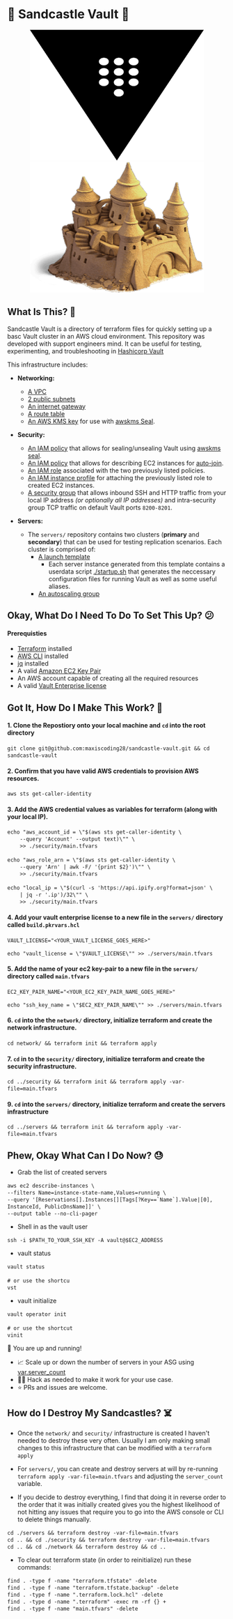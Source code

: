 # 🏰 Sandcastle Vault 🔑
<p align="center">
<img src="vault.svg" alt="sand-castle" width=400 height=300>
<img src="sandcastle.png" alt="sand-castle" width=400 height=300>
</p>

## What Is This? 🤔
Sandcastle Vault is a directory of terraform files for quickly setting up a basc Vault cluster in an AWS cloud environment.
This repository was developed with support engineers mind. It can be useful for testing, experimenting, and troubleshooting in [Hashicorp Vault](https://www.vaultproject.io/)

This infrastructure includes:
  - **Networking:**
    - [A VPC](https://docs.aws.amazon.com/vpc/latest/userguide/what-is-amazon-vpc.html)
    - [2 public subnets](https://docs.aws.amazon.com/vpc/latest/userguide/configure-subnets.html)
    - [An internet gateway](https://docs.aws.amazon.com/vpc/latest/userguide/VPC_Internet_Gateway.html)
    - [A route table](https://docs.aws.amazon.com/vpc/latest/userguide/VPC_Route_Tables.html)
    - [An AWS KMS key](https://docs.aws.amazon.com/kms/latest/developerguide/overview.html) for use with [awskms Seal](https://developer.hashicorp.com/vault/docs/configuration/seal/awskm).

  - **Security:**
    - [An IAM policy](https://docs.aws.amazon.com/IAM/latest/UserGuide/access_policies_create.html) that allows for sealing/unsealing Vault using [awskms seal](https://developer.hashicorp.com/vault/docs/configuration/seal/awskms).
    - [An IAM policy](https://docs.aws.amazon.com/IAM/latest/UserGuide/access_policies_create.html) that allows for describing EC2 instances for [auto-join](https://developer.hashicorp.com/vault/docs/configuration/storage/raft#retry_join).
    - [An IAM role](https://docs.aws.amazon.com/IAM/latest/UserGuide/id_roles.html) associated with the two previously listed policies.
    - [An IAM instance profile](https://docs.aws.amazon.com/IAM/latest/UserGuide/id_roles_use_switch-role-ec2_instance-profiles.html) for attaching the previously listed role to created EC2 instances.
    - [A security group](https://docs.aws.amazon.com/vpc/latest/userguide/vpc-security-groups.html) that allows inbound SSH and HTTP traffic from your local IP address _(or optionally all IP addresses)_ and intra-security group TCP traffic on default Vault ports `8200-8201`.

  - **Servers:**
    - The `servers/` repository contains two clusters (**primary** and **secondary**) that can be used for testing replication scenarios. Each cluster is comprised of:
      - [A launch template](https://docs.aws.amazon.com/autoscaling/ec2/userguide/launch-templates.html)
        - Each server instance generated from this template contains a userdata script [./startup.sh](./servers/startup.sh) that generates the neccessary configuration files for running Vault as well as some useful aliases.
      - [An autoscaling group](https://docs.aws.amazon.com/autoscaling/ec2/userguide/auto-scaling-groups.html)

## Okay, What Do I Need To Do To Set This Up? 😕
#### Prerequisties
- [Terraform](https://developer.hashicorp.com/terraform/downloads) installed
- [AWS CLI](https://docs.aws.amazon.com/cli/latest/userguide/getting-started-install.html) installed
- [jq](https://stedolan.github.io/jq/) installed
- A valid [Amazon EC2 Key Pair](https://docs.aws.amazon.com/AWSEC2/latest/UserGuide/create-key-pairs.html)
- An AWS account capable of creating all the required resources
- A valid [Vault Enterprise license](https://www.hashicorp.com/products/vault/pricing)

## Got It, How Do I Make This Work? 🔧
#### 1. Clone the Repostiory onto your local machine and `cd` into the root directory
```
git clone git@github.com:maxiscoding28/sandcastle-vault.git && cd sandcastle-vault
```

#### 2. Confirm that you have valid AWS credentials to provision AWS resources.
```
aws sts get-caller-identity
```

#### 3. Add the AWS credential values as variables for terraform (along with your local IP).
```
echo "aws_account_id = \"$(aws sts get-caller-identity \
    --query 'Account' --output text)\"" \
    >> ./security/main.tfvars

echo "aws_role_arn = \"$(aws sts get-caller-identity \
    --query 'Arn' | awk -F/ '{print $2}')\"" \
    >> ./security/main.tfvars

echo "local_ip = \"$(curl -s 'https://api.ipify.org?format=json' \
    | jq -r '.ip')/32\"" \
    >> ./security/main.tfvars
```

#### 4. Add your vault enterprise license to a new file in the `servers/` directory called `build.pkrvars.hcl`
```
VAULT_LICENSE="<YOUR_VAULT_LICENSE_GOES_HERE>"
```
```
echo "vault_license = \"$VAULT_LICENSE\"" >> ./servers/main.tfvars
```

#### 5. Add the name of your ec2 key-pair to a new file in the `servers/` directory called `main.tfvars`
```
EC2_KEY_PAIR_NAME="<YOUR_EC2_KEY_PAIR_NAME_GOES_HERE>"
```
```
echo "ssh_key_name = \"$EC2_KEY_PAIR_NAME\"" >> ./servers/main.tfvars
```

#### 6. `cd` into the the `network/` directory, initialize terraform and create the network infrastructure. 
```
cd network/ && terraform init && terraform apply
```

#### 7. `cd` in to the `security/` directory, initialize terraform and create the security infrastructure.
```
cd ../security && terraform init && terraform apply -var-file=main.tfvars
```

#### 9. `cd` into the `servers/` directory, initialize terraform and create the servers infrastructure
```
cd ../servers && terraform init && terraform apply -var-file=main.tfvars
```

## Phew, Okay What Can I Do Now? 😓
- Grab the list of created servers
```
aws ec2 describe-instances \
--filters Name=instance-state-name,Values=running \
--query '[Reservations[].Instances[][Tags[?Key==`Name`].Value|[0], InstanceId, PublicDnsName]]' \
--output table --no-cli-pager
```
- Shell in as the vault user
```
ssh -i $PATH_TO_YOUR_SSH_KEY -A vault@$EC2_ADDRESS
```
- vault status
```
vault status

# or use the shortcu
vst
```
- vault initialize
```
vault operator init

# or use the shortcut
vinit
```
🎉 You are up and running! 
- 📈 Scale up or down the number of servers in your ASG using [var.server_count](./servers/main.tf#L22-L28)
- 🧑‍💻 Hack as needed to make it work for your use case. 
- ⭐️ PRs and issues are welcome.

## How do I Destroy My Sandcastles? ☠️
- Once the `network/` and `security/` infrastructure is created I haven't needed to destroy these very often. Usually I am only making small changes to this infrastructure that can be modified with a `terraform apply`

- For `servers/`, you can create and destroy servers at will by re-running `terraform apply -var-file=main.tfvars` and adjusting the `server_count` variable.

- If you decide to destroy everything, I find that doing it in reverse order to the order that it was initially created gives you the highest likelihood of not hitting any issues that require you to go into the AWS console or CLI to delete things manually.
```
cd ./servers && terraform destroy -var-file=main.tfvars
cd .. && cd ./security && terraform destroy -var-file=main.tfvars
cd .. && cd ./network && terraform destroy && cd ..
```

- To clear out terraform state (in order to reinitialize) run these commands:
```
find . -type f -name "terraform.tfstate" -delete
find . -type f -name "terraform.tfstate.backup" -delete
find . -type f -name ".terraform.lock.hcl" -delete
find . -type d -name ".terraform" -exec rm -rf {} +
find . -type f -name "main.tfvars" -delete
```
